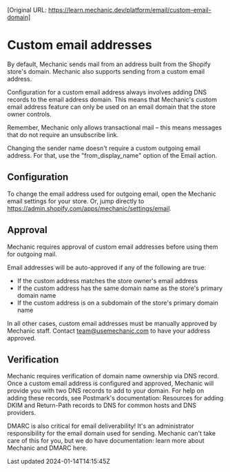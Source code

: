 [Original URL: https://learn.mechanic.dev/platform/email/custom-email-domain]

# Custom email addresses

By default, Mechanic sends mail from an address built from the Shopify store's domain. Mechanic also supports sending from a custom email address.

Configuration for a custom email address always involves adding DNS records to the email address domain. This means that Mechanic's custom email address feature can only be used on an email domain that the store owner controls.

Remember, Mechanic only allows transactional mail – this means messages that do not require an unsubscribe link.

Changing the sender name doesn't require a custom outgoing email address. For that, use the "from\_display\_name" option of the Email action.

## Configuration

To change the email address used for outgoing email, open the Mechanic email settings for your store. Or, jump directly to https://admin.shopify.com/apps/mechanic/settings/email.

## Approval

Mechanic requires approval of custom email addresses before using them for outgoing mail.

Email addresses will be auto-approved if any of the following are true:

- If the custom address matches the store owner's email address
- If the custom address has the same domain name as the store's primary domain name
- If the custom address is on a subdomain of the store's primary domain name

In all other cases, custom email addresses must be manually approved by Mechanic staff. Contact team@usemechanic.com to have your address approved.

## Verification

Mechanic requires verification of domain name ownership via DNS record. Once a custom email address is configured and approved, Mechanic will provide you with two DNS records to add to your domain. For help on adding these records, see Postmark's documentation: Resources for adding DKIM and Return-Path records to DNS for common hosts and DNS providers.

DMARC is also critical for email deliverability! It's an administrator responsibility for the email domain used for sending. Mechanic can't take care of this for you, but we do have documentation: learn more about Mechanic and DMARC here.

Last updated 2024-01-14T14:15:45Z